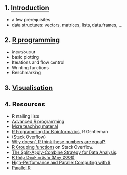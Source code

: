 ## 1. [Introduction](intro.md)
- a few prerequisites
- data structures: vectors, matrices, lists, data.frames, ...

## 2. [R programming](rprog.md)
- input/ouput
- basic plotting
- Iterations and flow control
- Wrinting functions
- Benchmarking

## 3. [Visualisation](viz.md)

## 4. Resources

- R mailing lists
- [Advanced R programming](http://adv-r.had.co.nz/)
- [More teaching material](https://github.com/lgatto/TeachingMaterial)
- [R Programming for Bioinformatics](http://www.bioconductor.org/help/publications/books/r-programming-for-bioinformatics/), R Gentleman
- (Stack Overflow)
- [Why doesn’t R think these numbers are equal?](http://cran.r-project.org/doc/FAQ/R-FAQ.html#Why-doesn_0027t-R-think-these-numbers-are-equal_003f).
- [R Grouping functions](http://stackoverflow.com/questions/3505701/r-grouping-functions-sapply-vs-lapply-vs-apply-vs-tapply-vs-by-vs-aggrega)
on Stack Overflow.
- [The Split-Apply-Combine Strategy for Data Analysis](http://www.jstatsoft.org/v40/i01).
- [R Help Desk article (May 2008)](http://cran.r-project.org/doc/Rnews/Rnews_2008-1.pdf)
- [High-Performance and Parallel Computing with R](http://cran.r-project.org/web/views/HighPerformanceComputing.html)
- [Parallel R](http://shop.oreilly.com/product/0636920021421.do)

